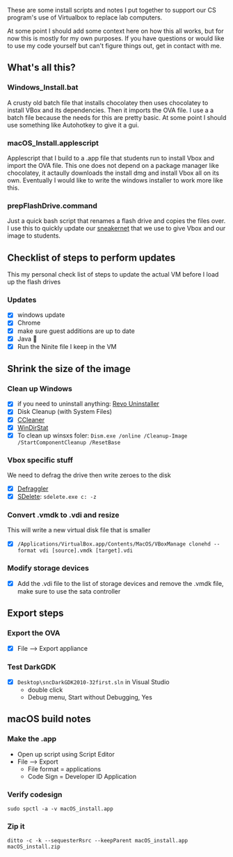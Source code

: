 These are some install scripts and notes I put together to support our CS program's use of Virtualbox to replace lab computers. 

At some point I should add some context here on how this all works, but for now this is mostly for my own purposes. If you have questions or would like to use my code yourself but can't figure things out, get in contact with me.

## What's all this?

### Windows_Install.bat
A crusty old batch file that installs chocolatey then uses chocolatey to install VBox and its dependencies. Then it imports the OVA file. I use a a batch file because the needs for this are pretty basic. At some point I should use something like Autohotkey to give it a gui.

### macOS_Install.applescript
Applescript that I build to a .app file that students run to install Vbox and import the OVA file. This one does not depend on a package manager like chocolatey, it actaully downloads the install dmg and install Vbox all on its own. Eventually I would like to write the windows installer to work more like this.

### prepFlashDrive.command
Just a quick bash script that renames a flash drive and copies the files over. I use this to quickly update our [sneakernet](https://en.wikipedia.org/wiki/Sneakernet) that we use to give Vbox and our image to students.

## Checklist of steps to perform updates
This my personal check list of steps to update the actual VM before I load up the flash drives

### Updates
- [x] windows update
- [x] Chrome
- [x] make sure guest additions are up to date
- [x] Java 🤢
- [x] Run the Ninite file I keep in the VM

## Shrink the size of the image

### Clean up Windows
- [x] if you need to uninstall anything: [Revo Uninstaller](https://www.revouninstaller.com/download-free-portable.php)
- [x] Disk Cleanup (with System Files)
- [x] [CCleaner](https://www.ccleaner.com/ccleaner/download/portable)
- [x] [WinDirStat](https://windirstat.net/download.html)
- [x] To clean up winsxs foler: `Dism.exe /online /Cleanup-Image /StartComponentCleanup /ResetBase`

### Vbox specific stuff
We need to defrag the drive then write zeroes to the disk
- [x] [Defraggler](https://www.ccleaner.com/defraggler/download/portable)
- [x] [SDelete](https://technet.microsoft.com/en-us/sysinternals/bb897443.aspx): `sdelete.exe c: -z`

### Convert .vmdk to .vdi and resize
This will write a new virtual disk file that is smaller
- [x] `/Applications/VirtualBox.app/Contents/MacOS/VBoxManage clonehd --format vdi [source].vmdk [target].vdi`

### Modify storage devices
- [x] Add the .vdi file to the list of storage devices and remove the .vmdk file, make sure to use the sata controller

## Export steps

### Export the OVA
- [x] File --> Export appliance

### Test DarkGDK
- [x] `Desktop\sncDarkGDK2010-32first.sln` in Visual Studio
   - double click
   - Debug menu, Start without Debugging, Yes
   
## macOS build notes

### Make the .app
- Open up script using Script Editor
- File --> Export
   - File format = applications
   - Code Sign = Developer ID Application
   
### Verify codesign
`sudo spctl -a -v macOS_install.app`

### Zip it
`ditto -c -k --sequesterRsrc --keepParent macOS_install.app macOS_install.zip`
   
